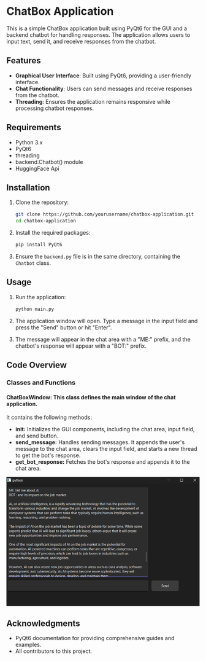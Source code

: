 # ChatBox Application

This is a simple ChatBox application built using PyQt6 for the GUI and a backend chatbot for handling responses. The application allows users to input text, send it, and receive responses from the chatbot.

## Features

- **Graphical User Interface**: Built using PyQt6, providing a user-friendly interface.
- **Chat Functionality**: Users can send messages and receive responses from the chatbot.
- **Threading**: Ensures the application remains responsive while processing chatbot responses.

## Requirements

- Python 3.x
- PyQt6
- threading
- backend.Chatbot() module
- HuggingFace Api

## Installation

1. Clone the repository:

   ```sh
   git clone https://github.com/yourusername/chatbox-application.git
   cd chatbox-application
   ```

2. Install the required packages:

   ```sh
   pip install PyQt6
   ```

3. Ensure the `backend.py` file is in the same directory, containing the `Chatbot` class.

## Usage

1. Run the application:

   ```sh
   python main.py
   ```

2. The application window will open. Type a message in the input field and press the "Send" button or hit "Enter".

3. The message will appear in the chat area with a "ME:" prefix, and the chatbot's response will appear with a "BOT:" prefix.

## Code Overview

### Classes and Functions

#### **ChatBoxWindow:** This class defines the main window of the chat application.

It contains the following methods:

- **init:** Initializes the GUI components, including the chat area, input field, and send button.
- **send_message:** Handles sending messages. It appends the user's message to the chat area, clears the input field, and starts a new thread to get the bot's response.
- **get_bot_response:** Fetches the bot's response and appends it to the chat area.

![alt text](attach.png)

## Acknowledgments

- PyQt6 documentation for providing comprehensive guides and examples.
- All contributors to this project.
